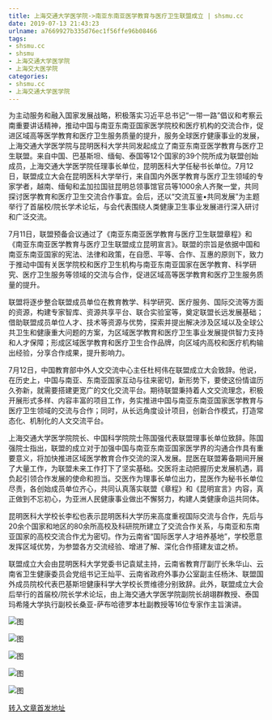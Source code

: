 ```yaml
---
title: 上海交通大学医学院->南亚东南亚医学教育与医疗卫生联盟成立 | shsmu.cc
date: 2019-07-13 21:43:23
urlname: a7669927b335d76ec1f56ffe96b08466
tags: 
- shsmu.cc
- shsmu
- 上海交通大学医学院
- 上海交大医学院
categories:
- shsmu.cc
- 上海交通大学医学院
---
```



为主动服务和融入国家发展战略，积极落实习近平总书记“一带一路”倡议和考察云南重要讲话精神，推动中国与南亚东南亚国家医学院校和医疗机构的交流合作，促进区域高等医学教育和医疗卫生服务质量的提升，服务全球医疗健康事业的发展，上海交通大学医学院与昆明医科大学共同发起成立了南亚东南亚医学教育与医疗卫生联盟。来自中国、巴基斯坦、缅甸、泰国等12个国家的39个院所成为联盟创始成员，上海交通大学医学院任理事长单位，昆明医科大学任秘书长单位。7月12日，联盟成立大会在昆明医科大学举行，来自国内外医学教育与医疗卫生领域的专家学者，越南、缅甸和孟加拉国驻昆明总领事馆官员等1000余人齐聚一堂，共同探讨医学教育和医疗卫生交流合作事宜。会后，还以“交流互鉴•共同发展”为主题举行了首届校/院长学术论坛，与会代表围绕人类健康卫生事业发展进行深入研讨和广泛交流。

7月11日，联盟预备会议通过了《南亚东南亚医学教育与医疗卫生联盟章程》和《南亚东南亚医学教育与医疗卫生联盟成立昆明宣言》。联盟的宗旨是依据中国和南亚东南亚国家的宪法、法律和政策，在自愿、平等、合作、互惠的原则下，致力于推动中国有关医学院校和医疗卫生机构与南亚东南亚国家在医学教育、科学研究、医疗卫生服务等领域的交流与合作，促进区域高等医学教育和医疗卫生服务质量的提升。

联盟将逐步整合联盟成员单位在教育教学、科学研究、医疗服务、国际交流等方面的资源，构建专家智库、资源共享平台、联合实验室等，奠定联盟长远发展基础；借助联盟成员单位人才、技术等资源与优势，探索并提出解决涉及区域以及全球公共卫生和健康重大问题的方案，为区域医学教育和医疗卫生事业发展提供智力支持和人才保障；形成区域医学教育和医疗卫生合作品牌，向区域内高校和医疗机构输出经验，分享合作成果，提升影响力。

7月12日，中国教育部中外人文交流中心主任杜柯伟在联盟成立大会致辞。他说，在历史上，中国与南亚、东南亚国家互动与往来密切，新形势下，要使这份情谊历久弥新，就需要搭建更宽广的文化交流平台。期待联盟秉持着人文交流理念，积极开展形式多样、内容丰富的项目工作，务实推进中国与南亚东南亚国家医学教育与医疗卫生领域的交流与合作；同时，从长远角度设计项目，创新合作模式，打造常态化、机制化的人文交流平台。

上海交通大学医学院院长、中国科学院院士陈国强代表联盟理事长单位致辞。陈国强院士指出，联盟的成立对于加强中国与南亚东南亚国家医学界的沟通合作具有重要意义，将加快推进区域医学教育合作交流的深入发展。昆医在联盟筹备期间开展了大量工作，为联盟未来工作打下了坚实基础。交医将主动把握历史发展机遇，肩负起引领合作发展的使命和担当。交医作为理事长单位出力，昆医作为秘书长单位尽责，各创始成员单位齐心，共同认真落实联盟《章程》和《昆明宣言》内容，真正做到不忘初心，为亚洲人民健康事业做出不懈努力，构建人类健康命运共同体。

昆明医科大学校长李松也表示昆明医科大学历来高度重视国际交流与合作，先后与20余个国家和地区的80余所高校及科研院所建立了交流合作关系，与南亚和东南亚国家的高校交流合作尤为密切。作为云南省“国际医学人才培养基地”，学校愿意发挥区域优势，为参盟各方交流经验、增进了解、深化合作搭建友谊之桥。

联盟成立大会由昆明医科大学党委书记袁斌主持，云南省教育厅副厅长朱华山、云南省卫生健康委员会党组书记王灿平、云南省政府外事办公室副主任杨沐、联盟国外成员院校代表巴基斯坦健康科学大学校长贾维德分别致辞。此外，联盟成立大会后举行的首届校/院长学术论坛，由上海交通大学医学院副院长胡翊群教授、泰国玛希隆大学执行副校长桑亚-萨布哈德罗本杜副教授等16位专家作主旨演讲。



![图](https://www.shsmu.edu.cn/__local/2/D4/3A/B6ED135D2E93BDDC2C825A99447_A20B951E_12E6C.jpg)

![图](https://www.shsmu.edu.cn/__local/D/81/FB/3749A172BD5457D79F3A9B0F6F1_241AC537_10A72.jpg)

![图](https://www.shsmu.edu.cn/__local/A/31/AF/D07F73C2CF4EAAD1CC0E9B9C3C9_A2307F5F_14B1D.jpg)

![图](https://www.shsmu.edu.cn/__local/D/9B/C4/C5EDA5A6EB6EB977075AE4DDBA8_20CD1DE0_19C03.jpg)

![图](https://www.shsmu.edu.cn/__local/4/30/AB/BA1C9224C5895D8B99197C0D07D_AC652856_E2C6.jpg)

[转入文章首发地址](https://www.shsmu.edu.cn/news/info/1002/16847.htm)